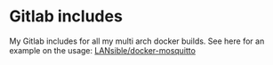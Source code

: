 # Gitlab includes

My Gitlab includes for all my multi arch docker builds. See here for an example on the usage:
[LANsible/docker-mosquitto](https://github.com/LANsible/docker-mosquitto/blob/master/.gitlab-ci.yml)